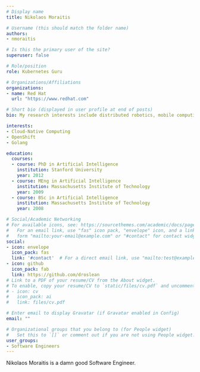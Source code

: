 ```yaml
---
# Display name
title: Nikolaos Moraitis

# Username (this should match the folder name)
authors:
- nmoraitis

# Is this the primary user of the site?
superuser: false

# Role/position
role: Kubernetes Guru

# Organizations/Affiliations
organizations:
- name: Red Hat
  url: "https://www.redhat.com"

# Short bio (displayed in user profile at end of posts)
bio: My research interests include distributed robotics, mobile computing and programmable matter.

interests:
- Cloud-Native Computing
- OpenShift
- Golang

education:
  courses:
  - course: PhD in Artificial Intelligence
    institution: Stanford University
    year: 2012
  - course: MEng in Artificial Intelligence
    institution: Massachusetts Institute of Technology
    year: 2009
  - course: BSc in Artificial Intelligence
    institution: Massachusetts Institute of Technology
    year: 2008

# Social/Academic Networking
# For available icons, see: https://sourcethemes.com/academic/docs/page-builder/#icons
#   For an email link, use "fas" icon pack, "envelope" icon, and a link in the
#   form "mailto:your-email@example.com" or "#contact" for contact widget.
social:
- icon: envelope
  icon_pack: fas
  link: '#contact'  # For a direct email link, use "mailto:test@example.org".
- icon: github
  icon_pack: fab
  link: https://github.com/droslean
# Link to a PDF of your resume/CV from the About widget.
# To enable, copy your resume/CV to `static/files/cv.pdf` and uncomment the lines below.
# - icon: cv
#   icon_pack: ai
#   link: files/cv.pdf

# Enter email to display Gravatar (if Gravatar enabled in Config)
email: ""

# Organizational groups that you belong to (for People widget)
#   Set this to `[]` or comment out if you are not using People widget.
user_groups:
- Software Engineers
---
```


Nikolaos Moraitis is a damn good Software Engineer.
